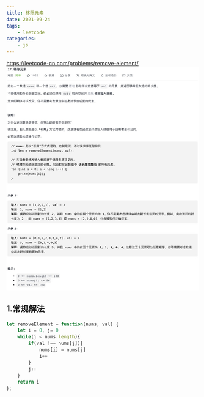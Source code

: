 ```yaml
---
title: 移除元素
date: 2021-09-24
tags:
    - leetcode
categories:
    - js
---
```


<https://leetcode-cn.com/problems/remove-element/>
![ 移除元素](./img/27.jpg)

## 1.常规解法

```js
let removeElement = function(nums, val) {
    let i = 0, j= 0
    while(j < nums.length){
        if(val !== nums[j]){
            nums[i] = nums[j]
            i++
        }
        j++
    }
    return i
};
```
